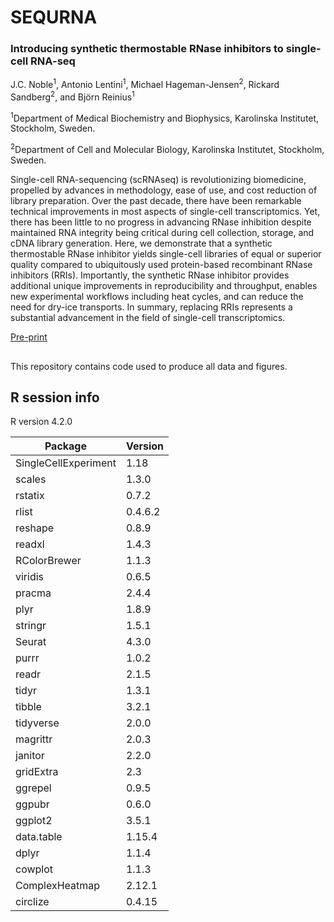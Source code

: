 # SEQURNA
### Introducing synthetic thermostable RNase inhibitors to single-cell RNA-seq
J.C. Noble<sup>1</sup>, Antonio Lentini<sup>1</sup>, Michael Hageman-Jensen<sup>2</sup>, Rickard Sandberg<sup>2</sup>, and Björn Reinius<sup>1</sup>

<sup>1</sup>Department of Medical Biochemistry and Biophysics, Karolinska Institutet, Stockholm, Sweden.

<sup>2</sup>Department of Cell and Molecular Biology, Karolinska Institutet, Stockholm, Sweden.

Single-cell RNA-sequencing (scRNAseq) is revolutionizing biomedicine, propelled by advances in methodology, ease of use, and cost reduction of library preparation. Over the past decade, there have been remarkable technical improvements in most aspects of single-cell transcriptomics. Yet, there has been little to no progress in advancing RNase inhibition despite maintained RNA integrity being critical during cell collection, storage, and cDNA library generation. Here, we demonstrate that a synthetic thermostable RNase inhibitor yields single-cell libraries of equal or superior quality compared to ubiquitously used protein-based recombinant RNase inhibitors (RRIs). Importantly, the synthetic RNase inhibitor provides additional unique improvements in reproducibility and throughput, enables new experimental workflows including heat cycles, and can reduce the need for dry-ice transports. In summary, replacing RRIs represents a substantial advancement in the field of single-cell transcriptomics.

[Pre-print](https://doi.org/10.1101/2024.02.06.579116)

##

This repository contains code used to produce all data and figures.

## R session info

R version 4.2.0

| Package | Version |
| --- | --- |
| SingleCellExperiment | 1.18 |
| scales | 1.3.0 |
| rstatix | 0.7.2 |
| rlist | 0.4.6.2 |
| reshape | 0.8.9 |
| readxl | 1.4.3 |
| RColorBrewer | 1.1.3 |
| viridis | 0.6.5 |
| pracma | 2.4.4 |
| plyr | 1.8.9 |
| stringr | 1.5.1 |
| Seurat | 4.3.0 |
| purrr | 1.0.2 |
| readr | 2.1.5 |
| tidyr | 1.3.1 |
| tibble | 3.2.1 |
| tidyverse | 2.0.0 |
| magrittr | 2.0.3 |
| janitor | 2.2.0 |
| gridExtra | 2.3 |
| ggrepel | 0.9.5 |
| ggpubr | 0.6.0 |
| ggplot2 | 3.5.1 |
| data.table | 1.15.4 |
| dplyr | 1.1.4 |
| cowplot | 1.1.3 |
| ComplexHeatmap | 2.12.1 |
| circlize | 0.4.15 |
